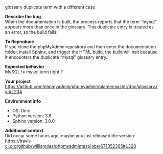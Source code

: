 glossary duplicate term with a different case

**Describe the bug**  
When the documentation is built, the process reports that the term “mysql” appears more than once in the glossary. This duplicate entry is treated as an error, so the build fails.

**To Reproduce**  
If you clone the phpMyAdmin repository and then enter the documentation folder, install Sphinx, and trigger the HTML build, the build will halt because it encounters the duplicate “mysql” glossary entry.

**Expected behavior**  
MySQL != mysql term right ?

**Your project**  
https://github.com/phpmyadmin/phpmyadmin/blame/master/doc/glossary.rst#L234

**Environment info**  
- OS: Unix  
- Python version: 3.6  
- Sphinx version: 3.0.0

**Additional context**  
Did occur some hours ago, maybe you just released the version  
https://travis-ci.org/github/williamdes/phpmyadmintest/jobs/671352365#L328